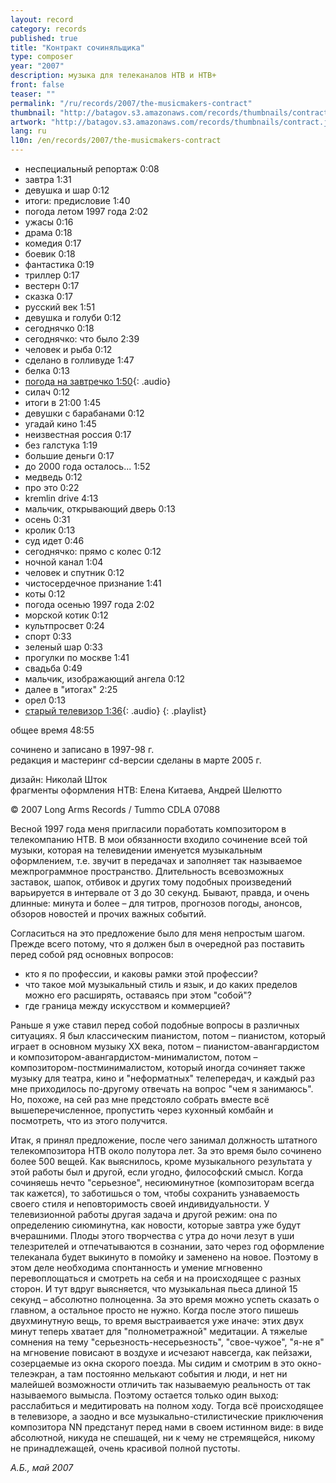 ```yaml
---
layout: record
category: records
published: true
title: "Контракт сочиняльщика"
type: composer
year: "2007"
description: музыка для телеканалов НТВ и НТВ+
front: false
teaser: ""
permalink: "/ru/records/2007/the-musicmakers-contract"
thumbnail: "http://batagov.s3.amazonaws.com/records/thumbnails/contract.jpg"
artwork: "http://batagov.s3.amazonaws.com/records/thumbnails/contract.jpg"
lang: ru
l10n: /en/records/2007/the-musicmakers-contract
---
```


- неспециальный репортаж 0:08 
- завтра 1:31 
- девушка и шар 0:12 
- итоги: предисловие 1:40 
- погода летом 1997 года 2:02 
- ужасы 0:16 
- драма 0:18 
- комедия 0:17 
- боевик 0:18 
- фантастика 0:19 
- триллер 0:17 
- вестерн 0:17 
- сказка 0:17 
- русский век 1:51 
- девушка и голуби 0:12 
- сегоднячко 0:18 
- сегоднячко: что было 2:39 
- человек и рыба 0:12 
- сделано в голливуде 1:47 
- белка 0:13 
- [погода на завтречко 1:50](http://batagov.s3.amazonaws.com/records/sounds/weather.mp3){: .audio}
- силач 0:12 
- итоги в 21:00 1:45 
- девушки с барабанами 0:12 
- угадай кино 1:45 
- неизвестная россия 0:17 
- без галстука 1:19 
- большие деньги 0:17 
- до 2000 года осталось... 1:52 
- медведь 0:12
- про это 0:22
- kremlin drive 4:13
- мальчик, открывающий дверь 0:13
- осень 0:31 
- кролик 0:13 
- суд идет 0:46 
- сегоднячко: прямо с колес 0:12 
- ночной канал 1:04 
- человек и спутник 0:12 
- чистосердечное признание 1:41 
- коты 0:12 
- погода осенью 1997 года 2:02 
- морской котик 0:12 
- культпросвет 0:24 
- спорт 0:33 
- зеленый шар 0:33
- прогулки по москве 1:41 
- свадьба 0:49 
- мальчик, изображающий ангела 0:12
- далее в "итогах" 2:25 
- орел 0:13
- [старый телевизор 1:36](http://batagov.s3.amazonaws.com/records/sounds/vintage_tv.mp3){: .audio}
{: .playlist}

общее время 48:55  

сочинено и записано в 1997-98 г.  
редакция и мастеринг cd-версии сделаны в марте 2005 г.  
  
дизайн: Николай Шток  
фрагменты оформления НТВ: Елена Китаева, Андрей Шелютто  

© 2007 Long Arms Records / Tummo CDLA 07088

Весной 1997 года меня пригласили поработать композитором в телекомпанию НТВ. В мои обязанности входило сочинение всей той музыки, которая на телевидении именуется музыкальным оформлением, т.е. звучит в передачах и заполняет так называемое межпрограммное пространство. Длительность всевозможных заставок, шапок, отбивок и других тому подобных произведений варьируется в интервале от 3 до 30 секунд. Бывают, правда, и очень длинные: минута и более – для титров, прогнозов погоды, анонсов, обзоров новостей и прочих важных событий.

Согласиться на это предложение было для меня непростым шагом. Прежде всего потому, что я должен был в очередной раз поставить перед собой ряд основных вопросов:

- кто я по профессии, и каковы рамки этой профессии?
- что такое мой музыкальный стиль и язык, и до каких пределов можно его расширять, оставаясь при этом "собой"?
- где граница между искусством и коммерцией?

Раньше я уже ставил перед собой подобные вопросы в различных ситуациях. Я был классическим пианистом, потом – пианистом, который играет в основном музыку ХХ века, потом – пианистом-авангардистом и композитором-авангардистом-минималистом, потом – композитором-постминималистом, который иногда сочиняет также музыку для театра, кино и "неформатных" телепередач, и каждый раз мне приходилось по-другому отвечать на вопрос "чем я занимаюсь". Но, похоже, на сей раз мне предстояло собрать вместе всё вышеперечисленное, пропустить через кухонный комбайн и посмотреть, что из этого получится.

Итак, я принял предложение, после чего занимал должность штатного телекомпозитора НТВ около полутора лет. За это время было сочинено более 500 вещей. Как выяснилось, кроме музыкального результата у этой работы был и другой, если угодно, философский смысл. Когда сочиняешь нечто "серьезное", несиюминутное (композиторам всегда так кажется), то заботишься о том, чтобы сохранить узнаваемость своего стиля и неповторимость своей индивидуальности. У телевизионной работы другая задача и другой режим: она по определению сиюминутна, как новости, которые завтра уже будут вчерашними. Плоды этого творчества с утра до ночи лезут в уши телезрителей и отпечатываются в сознании, зато через год оформление телеканала будет выкинуто в помойку и заменено на новое. Поэтому в этом деле необходима спонтанность и умение мгновенно перевоплощаться и смотреть на себя и на происходящее с разных сторон. И тут вдруг выясняется, что музыкальная пьеса длиной 15 секунд – абсолютно полноценна. За это время можно успеть сказать о главном, а остальное просто не нужно. Когда после этого пишешь двухминутную вещь, то время выстраивается уже иначе: этих двух минут теперь хватает для "полнометражной" медитации. А тяжелые сомнения на тему "серьезность-несерьезность", "свое-чужое", "я-не я" на мгновение повисают в воздухе и исчезают навсегда, как пейзажи, созерцаемые из окна скорого поезда. Мы сидим и смотрим в это окно-телеэкран, а там постоянно мелькают события и люди, и нет ни малейшей возможности отличить так называемую реальность от так называемого вымысла. Поэтому остается только один выход: расслабиться и медитировать на полном ходу. Тогда всё происходящее в телевизоре, а заодно и все музыкально-стилистические приключения композитора NN предстанут перед нами в своем истинном виде: в виде абсолютной, никуда не спешащей, ни к чему не стремящейся, никому не принадлежащей, очень красивой полной пустоты.

 
_А.Б., май 2007_